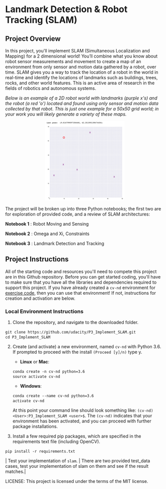 # Landmark Detection & Robot Tracking (SLAM)

## Project Overview

In this project, you'll implement SLAM (Simultaneous Localization and Mapping) for a 2 dimensional world! You’ll combine what you know about robot sensor measurements and movement to create a map of an environment from only sensor and motion data gathered by a robot, over time. SLAM gives you a way to track the location of a robot in the world in real-time and identify the locations of landmarks such as buildings, trees, rocks, and other world features. This is an active area of research in the fields of robotics and autonomous systems. 

*Below is an example of a 2D robot world with landmarks (purple x's) and the robot (a red 'o') located and found using *only* sensor and motion data collected by that robot. This is just one example for a 50x50 grid world; in your work you will likely generate a variety of these maps.*

<p align="center">
  <img src="./images/robot_world.png" width=50% height=50% />
</p>

The project will be broken up into three Python notebooks; the first two are for exploration of provided code, and a review of SLAM architectures:

__Notebook 1__ : Robot Moving and Sensing

__Notebook 2__ : Omega and Xi, Constraints 

__Notebook 3__ : Landmark Detection and Tracking 


## Project Instructions

All of the starting code and resources you'll need to compete this project are in this Github repository. Before you can get started coding, you'll have to make sure that you have all the libraries and dependencies required to support this project. If you have already created a `cv-nd` environment for [exercise code](https://github.com/udacity/CVND_Exercises), then you can use that environment! If not, instructions for creation and activation are below.

### Local Environment Instructions

1. Clone the repository, and navigate to the downloaded folder.
```
git clone https://github.com/udacity/P3_Implement_SLAM.git
cd P3_Implement_SLAM
```

2. Create (and activate) a new environment, named `cv-nd` with Python 3.6. If prompted to proceed with the install `(Proceed [y]/n)` type y.

	- __Linux__ or __Mac__: 
	```
	conda create -n cv-nd python=3.6
	source activate cv-nd
	```
	- __Windows__: 
	```
	conda create --name cv-nd python=3.6
	activate cv-nd
	```
	
	At this point your command line should look something like: `(cv-nd) <User>:P3_Implement_SLAM <user>$`. The `(cv-nd)` indicates that your environment has been activated, and you can proceed with further package installations.

6. Install a few required pip packages, which are specified in the requirements text file (including OpenCV).
```
pip install -r requirements.txt
```

| Test your implementation of `slam`.  |  There are two provided test_data cases, test your implementation of slam on them and see if the result matches.|


LICENSE: This project is licensed under the terms of the MIT license.
